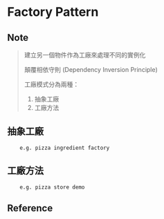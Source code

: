 # Factory Pattern 

## Note

> 建立另一個物件作為工廠來處理不同的實例化 
>
> 顛覆相依守則 (Dependency Inversion Principle) 
>
> 工廠模式分為兩種：
>
> 1. 抽象工廠
> 2. 工廠方法

## 抽象工廠 
```
    e.g. pizza ingredient factory
```

## 工廠方法
```
    e.g. pizza store demo
```

## Reference
